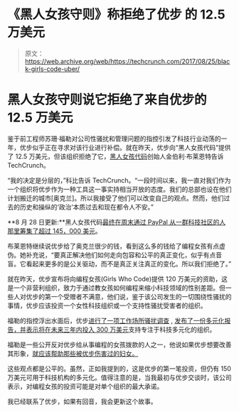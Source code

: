 # 《黑人女孩守则》称拒绝了优步 的 12.5 万美元

> 原文：<https://web.archive.org/web/https://techcrunch.com/2017/08/25/black-girls-code-uber/>

# 黑人女孩守则说它拒绝了来自优步的 12.5 万美元

鉴于前工程师苏珊·福勒对公司性骚扰和管理问题的指控引发了科技行业动荡的一年，优步似乎正在寻求对该行业进行补偿。就在昨天，优步向“黑人女孩代码”提供了 12.5 万美元，但该组织拒绝了它，[黑人女孩代码](https://web.archive.org/web/20230328034413/http://www.blackgirlscode.com/)创始人金伯利·布莱恩特告诉 TechCrunch。

“我的决定是分层的，”科比告诉 TechCrunch。“一段时间以来，我一直对我们作为一个组织将优步作为一种工具这一事实持相当开放的态度。我们的总部也设在他们计划搬迁的城市[奥克兰]。所以我接受了他们可以改变自己的观点。然而，他们过去的历史和操纵的‘政治’本质过去和现在都令人不安。”

**8 月 28 日更新:**黑人女孩代码[最终在周末通过 PayPal 从一群科技社区的人那里筹集了超过 145，000 美元](https://web.archive.org/web/20230328034413/https://twitter.com/BlackGirlsCode/status/901882898986352640)。

布莱恩特继续说优步给了奥克兰很少的钱，看到这么多的钱给了编程女孩有点虚伪。她补充说，“要真正解决他们如何走向包容和公平的真正变化，似乎有点音盲。它看起来更多的是公关驱动，而不是真正关注真正的变化。所以我们拒绝了。”

就在昨天，优步宣布将向编程女孩(Girls Who Code)提供 120 万美元的资助，这是一个非营利组织，致力于通过教女孩如何编程来缩小科技领域的性别差距。但一些人对优步的第一个受赠者不满意，他们说，鉴于该公司发生的一切围绕性骚扰的事情，优步应该投资一个女性科技组织或一个支持性骚扰受害者的组织。

福勒的指控浮出水面后，优步[进行了一项工作场所骚扰调查](https://web.archive.org/web/20230328034413/https://techcrunch.com/2017/02/20/ubers-travis-kalanick-details-independent-investigation-regarding-sexual-harassment/) , [发布了一份多元化报告，并表示将在未来三年内投入 300 万美元](https://web.archive.org/web/20230328034413/https://techcrunch.com/2017/03/28/uber-first-diversity-report/)支持专注于科技多元化的组织。

福勒是一些公开反对优步给从事编程的女孩拨款的人之一，他说如果优步想要改善其形象，[就应该帮助那些被优步伤害过的妇女。](https://web.archive.org/web/20230328034413/https://twitter.com/susanthesquark/status/900773666631196672)

这些观点都是公平的。虽然，正如我提到的，这是优步的第一笔投资，但仍有 150 万美元可用于科技机构的多元化。值得注意的是，当我最初与优步交谈时，该公司表示，对编程女孩的投资可能是对单个组织的最大承诺。

我已经联系了优步，如果有回音，我会更新这个故事。